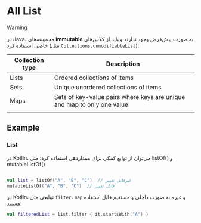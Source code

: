 # All List


> [!Warning]
> در Java، مجموعه‌های **immutable** به صورت پیش‌فرض وجود ندارند و باید از کلاس‌های خاصی استفاده کرد (مثل `Collections.unmodifiableList`):

| Collection type | Description                                                             |
| --------------- | ----------------------------------------------------------------------- |
| Lists           | Ordered collections of items                                            |
| Sets            | Unique unordered collections of items                                   |
| Maps            | Sets of key-value pairs where keys are unique and map to only one value |
|                 |                                                                         |



## Example

### List
در Kotlin، می‌توان از توابع کمکی برای مقداردهی استفاده کرد: مثل listOf() و  mutableListOf()
```kotlin

val list = listOf("A", "B", "C")  // غیرقابل تغییر
mutableListOf("A", "B", "C")  // قابل تغییر`
```

در Kotlin، توابعی مثل `filter`، `map` و غیره به صورت داخلی و مستقیم قابل استفاده هستند:

```kotlin
val filteredList = list.filter { it.startsWith("A") }
```
### 